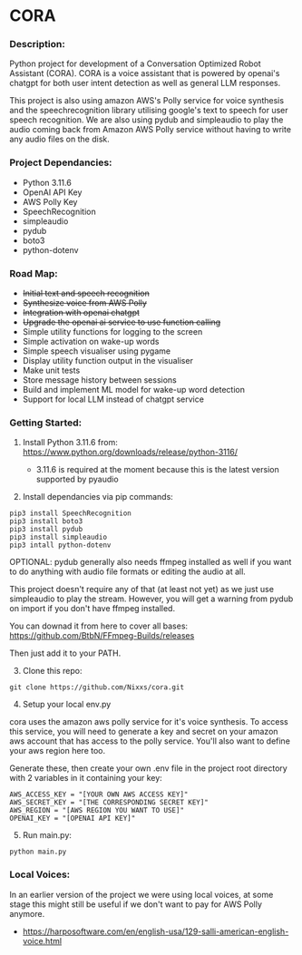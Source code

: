 # CORA
### Description:
Python project for development of a Conversation Optimized Robot Assistant (CORA). CORA is a voice assistant that is powered by openai's chatgpt for both user intent detection as well as general LLM responses. 

This project is also using amazon AWS's Polly service for voice synthesis and the speechrecognition library utilising google's text to speech for user speech recognition. We are also using pydub and simpleaudio to play the audio coming back from Amazon AWS Polly service without having to write any audio files on the disk. 

### Project Dependancies:
- Python 3.11.6
- OpenAI API Key
- AWS Polly Key
- SpeechRecognition
- simpleaudio
- pydub
- boto3
- python-dotenv

### Road Map:
- ~~Initial text and speech recognition~~
- ~~Synthesize voice from AWS Polly~~
- ~~Integration with openai chatgpt~~
- ~~Upgrade the openai ai service to use function calling~~
- Simple utility functions for logging to the screen
- Simple activation on wake-up words
- Simple speech visualiser using pygame
- Display utility function output in the visualiser
- Make unit tests
- Store message history between sessions
- Build and implement ML model for wake-up word detection
- Support for local LLM instead of chatgpt service

### Getting Started:
1. Install Python 3.11.6 from: https://www.python.org/downloads/release/python-3116/
    - 3.11.6 is required at the moment because this is the latest version supported by pyaudio

2. Install dependancies via pip commands:
```
pip3 install SpeechRecognition
pip3 install boto3 
pip3 install pydub 
pip3 install simpleaudio
pip3 intall python-dotenv
```
OPTIONAL: 
pydub generally also needs ffmpeg installed as well if you want to do anything with audio file formats or editing the audio at all. 

This project doesn't require any of that (at least not yet) as we just use simpleaudio to play the stream. However, you will get a warning from pydub on import if you don't have ffmpeg installed.

You can downad it from here to cover all bases: https://github.com/BtbN/FFmpeg-Builds/releases

Then just add it to your PATH.

3. Clone this repo:
```
git clone https://github.com/Nixxs/cora.git
```

4. Setup your local env.py

cora uses the amazon aws polly service for it's voice synthesis. To access this service, you will need to generate a key and secret on your amazon aws account that has access to the polly service. You'll also want to define your aws region here too.

Generate these, then create your own .env file in the project root directory with 2 variables in it containing your key:
```
AWS_ACCESS_KEY = "[YOUR OWN AWS ACCESS KEY]"
AWS_SECRET_KEY = "[THE CORRESPONDING SECRET KEY]"
AWS_REGION = "[AWS REGION YOU WANT TO USE]"
OPENAI_KEY = "[OPENAI API KEY]"
```

5. Run main.py:
```
python main.py
```

### Local Voices:
In an earlier version of the project we were using local voices, at some stage this might still be useful if we don't want to pay for AWS Polly anymore.
- https://harposoftware.com/en/english-usa/129-salli-american-english-voice.html
